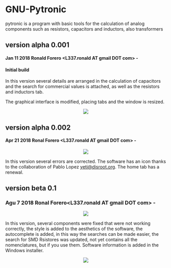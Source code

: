 # GNU-Pytronic
pytronic is a program with basic tools for the calculation of analog components such as resistors, capacitors and inductors, also transformers


## version alpha 0.001
#### Jan 11 2018 Ronald Forero <L337.ronald AT gmail DOT com> -
#### Initial build

In this version several details are arranged in the calculation of capacitors and the search for commercial values ​​is attached, as well as the resistors and inductors tab.

The graphical interface is modified, placing tabs and the window is resized.

<p align="center"><img src="https://raw.githubusercontent.com/l337quez/GNU-Pytronic/master/other%20Sources/versiones/V%200.001.jpg"></p>  



## version alpha 0.002
#### Apr 21 2018 Ronal Forero <L337.ronald AT gmail DOT com> -


<p align="center"><img src="https://raw.githubusercontent.com/l337quez/GNU-Pytronic/master/other%20Sources/versiones/V%200.002.png"></p>  

In this version several errors are corrected. The software has an icon thanks to the collaboration of Pablo Lopez <yeti@disroot.org>. The home tab has a renewal.

## version beta 0.1
### Agu 7 2018 Ronal Forero<L337.ronald AT gmail DOT com> -
<p align="center"><img src="https://raw.githubusercontent.com/l337quez/GNU-Pytronic/master/other%20Sources/versiones/V%200.1.png"></p>  

<p> In this version, several components were fixed that were not working correctly, the style is added to the aesthetics of the software, the autocomplete is added, in this way the searches can be made easier, the search for SMD Rsistores was updated, not yet contains all the nomenclatures, but if you use them. Software information is added in the Windows installer.
</p>


<p align="center"><img src="https://raw.githubusercontent.com/l337quez/GNU-Pytronic/master/other%20Sources/versiones/V%200.1_autocompletado.png"></p>  



